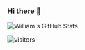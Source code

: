 ### Hi there 👋

![William's GitHub Stats](https://github-readme-stats.vercel.app/api?username=orangejx&show_icons=true&theme=vue-dark)

![visitors](https://visitor-badge.laobi.icu/badge?page_id=orangejx.orangejx.github)

<!--
**orangejx/orangejx** is a ✨ _special_ ✨ repository because its `README.md` (this file) appears on your GitHub profile.

Here are some ideas to get you started:

- 🔭 I’m currently working on ...
- 🌱 I’m currently learning ...
- 👯 I’m looking to collaborate on ...
- 🤔 I’m looking for help with ...
- 💬 Ask me about ...
- 📫 How to reach me: ...
- 😄 Pronouns: ...
- ⚡ Fun fact: ...
-->
